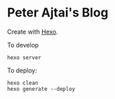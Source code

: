 # Peter Ajtai's Blog

Create with [Hexo](https://hexo.io/).

To develop

```
hexo server
```

To deploy:

```
hexo clean
hexo generate --deploy
```

